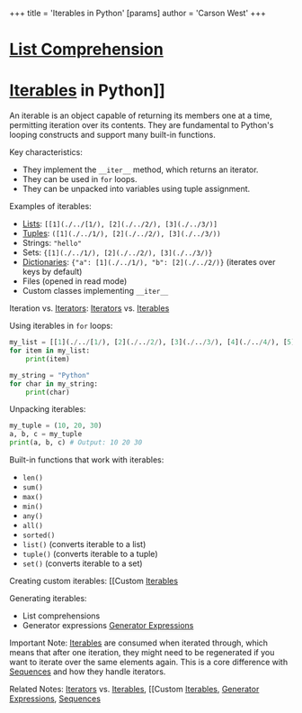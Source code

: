 +++
 title = 'Iterables in Python'
[params]
	author = 'Carson West'
+++
# [List Comprehension](./../list-comprehension/)
# [Iterables](./../iterables/) in Python]] 
An iterable is an object capable of returning its members one at a time, permitting iteration over its contents.  They are fundamental to Python's looping constructs and support many built-in functions.

Key characteristics:

*   They implement the `__iter__` method, which returns an iterator.
*   They can be used in `for` loops.
*   They can be unpacked into variables using tuple assignment.


Examples of iterables:

*   [Lists](./../lists/):  `[[1](./../[1/), [2](./../2/), [3](./../3/)]`
*   [Tuples](./../tuples/): `([1](./../1/), [2](./../2/), [3](./../3/))`
*   Strings: `"hello"`
*   Sets: `{[1](./../1/), [2](./../2/), [3](./../3/)}`
*   [Dictionaries](./../dictionaries/): `{"a": [1](./../1/), "b": [2](./../2/)}` (iterates over keys by default)
*   Files (opened in read mode)
*   Custom classes implementing `__iter__`


Iteration vs. [Iterators](./../iterators/): [Iterators](./../iterators/) vs. [Iterables](./../iterables/)


Using iterables in `for` loops:

```python
my_list = [[1](./../[1/), [2](./../2/), [3](./../3/), [4](./../4/), [5](./../5/)]
for item in my_list:
    print(item)

my_string = "Python"
for char in my_string:
    print(char)
```

Unpacking iterables:

```python
my_tuple = (10, 20, 30)
a, b, c = my_tuple
print(a, b, c) # Output: 10 20 30
```

Built-in functions that work with iterables:

*   `len()`
*   `sum()`
*   `max()`
*   `min()`
*   `any()`
*   `all()`
*   `sorted()`
*   `list()` (converts iterable to a list)
*   `tuple()` (converts iterable to a tuple)
*   `set()` (converts iterable to a set)


Creating custom iterables: [[Custom [Iterables](./../iterables/)

Generating iterables:

*   List comprehensions
*   Generator expressions [Generator Expressions](./../generator-expressions/)

Important Note: [Iterables](./../iterables/) are consumed when iterated through, which means that after one iteration, they might need to be regenerated if you want to iterate over the same elements again.  This is a core difference with [Sequences](./../sequences/) and how they handle iterators.

Related Notes: [Iterators](./../iterators/) vs. [Iterables](./../iterables/), [[Custom [Iterables](./../iterables/), [Generator Expressions](./../generator-expressions/), [Sequences](./../sequences/)
